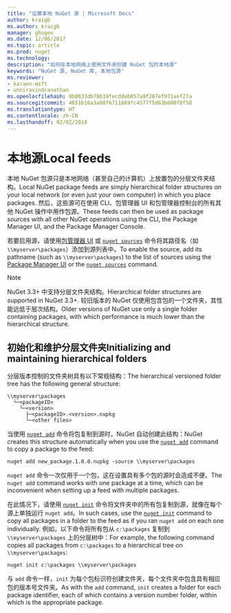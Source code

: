 ```yaml
---
title: "设置本地 NuGet 源 | Microsoft Docs"
author: kraigb
ms.author: kraigb
manager: ghogen
ms.date: 12/06/2017
ms.topic: article
ms.prod: nuget
ms.technology: 
description: "如何在本地网络上使用文件夹创建 NuGet 包的本地源"
keywords: "NuGet 源, NuGet 库, 本地包源"
ms.reviewer:
- karann-msft
- unniravindranathan
ms.openlocfilehash: 0b8633db78b19fecddeb057a9f287ef971aef27a
ms.sourcegitcommit: 4651b16a3a08f6711669fc4577f5d63b600f8f58
ms.translationtype: HT
ms.contentlocale: zh-CN
ms.lasthandoff: 02/02/2018
---
```

# <a name="local-feeds"></a><span data-ttu-id="505d3-104">本地源</span><span class="sxs-lookup"><span data-stu-id="505d3-104">Local feeds</span></span>

<span data-ttu-id="505d3-105">本地 NuGet 包源只是本地网络（甚至自己的计算机）上放置包的分层文件夹结构。</span><span class="sxs-lookup"><span data-stu-id="505d3-105">Local NuGet package feeds are simply hierarchical folder structures on your local network (or even just your own computer) in which you place packages.</span></span> <span data-ttu-id="505d3-106">然后，这些源可在使用 CLI、包管理器 UI 和包管理器控制台的所有其他 NuGet 操作中用作包源。</span><span class="sxs-lookup"><span data-stu-id="505d3-106">These feeds can then be used as package sources with all other NuGet operations using the CLI, the Package Manager UI, and the Package Manager Console.</span></span>

<span data-ttu-id="505d3-107">若要启用源，请使用[包管理器 UI](../tools/package-manager-ui.md#package-sources) 或 [`nuget sources`](../tools/cli-ref-sources.md) 命令将其路径名（如 `\\myserver\packages`）添加到源列表中。</span><span class="sxs-lookup"><span data-stu-id="505d3-107">To enable the source, add its pathname (such as `\\myserver\packages`) to the list of sources using the [Package Manager UI](../tools/package-manager-ui.md#package-sources) or the [`nuget sources`](../tools/cli-ref-sources.md) command.</span></span>

> [!Note]
> <span data-ttu-id="505d3-108">NuGet 3.3+ 中支持分层文件夹结构。</span><span class="sxs-lookup"><span data-stu-id="505d3-108">Hierarchical folder structures are supported in NuGet 3.3+.</span></span> <span data-ttu-id="505d3-109">较旧版本的 NuGet 仅使用包含包的一个文件夹，其性能远低于层次结构。</span><span class="sxs-lookup"><span data-stu-id="505d3-109">Older versions of NuGet use only a single folder containing packages, with which performance is much lower than the hierarchical structure.</span></span>

## <a name="initializing-and-maintaining-hierarchical-folders"></a><span data-ttu-id="505d3-110">初始化和维护分层文件夹</span><span class="sxs-lookup"><span data-stu-id="505d3-110">Initializing and maintaining hierarchical folders</span></span>

<span data-ttu-id="505d3-111">分层版本控制的文件夹树具有以下常规结构：</span><span class="sxs-lookup"><span data-stu-id="505d3-111">The hierarchical versioned folder tree has the following general structure:</span></span>

    \\myserver\packages
      └─<packageID>
        └─<version>
          ├─<packageID>.<version>.nupkg
          └─<other files>

<span data-ttu-id="505d3-112">当使用 [`nuget add`](../tools/cli-ref-add.md) 命令将包复制到源时，NuGet 自动创建此结构：</span><span class="sxs-lookup"><span data-stu-id="505d3-112">NuGet creates this structure automatically when you use the [`nuget add`](../tools/cli-ref-add.md) command to copy a package to the feed:</span></span>

```cli
nuget add new_package.1.0.0.nupkg -source \\myserver\packages
```

<span data-ttu-id="505d3-113">`nuget add` 命令一次仅用于一个包，这在设置具有多个包的源时会造成不便。</span><span class="sxs-lookup"><span data-stu-id="505d3-113">The `nuget add` command works with one package at a time, which can be inconvenient when setting up a feed with multiple packages.</span></span>

<span data-ttu-id="505d3-114">在此情况下，请使用 [`nuget init`](../tools/cli-ref-init.md) 命令将文件夹中的所有包复制到源，就像在每个源上单独运行 `nuget add`。</span><span class="sxs-lookup"><span data-stu-id="505d3-114">In such cases, use the [`nuget init`](../tools/cli-ref-init.md) command to copy all packages in a folder to the feed as if you ran `nuget add` on each one individually.</span></span> <span data-ttu-id="505d3-115">例如，以下命令将所有包从 `c:\packages` 复制到 `\\myserver\packages` 上的分层树中：</span><span class="sxs-lookup"><span data-stu-id="505d3-115">For example, the following command copies all packages from `c:\packages` to a hierarchical tree on `\\myserver\packages`:</span></span>

```cli
nuget init c:\packages \\myserver\packages
```

<span data-ttu-id="505d3-116">与 `add` 命令一样，`init` 为每个包标识符创建文件夹，每个文件夹中包含具有相应包的版本号文件夹。</span><span class="sxs-lookup"><span data-stu-id="505d3-116">As with the `add` command, `init` creates a folder for each package identifier, each of which contains a version number folder, within which is the appropriate package.</span></span>

